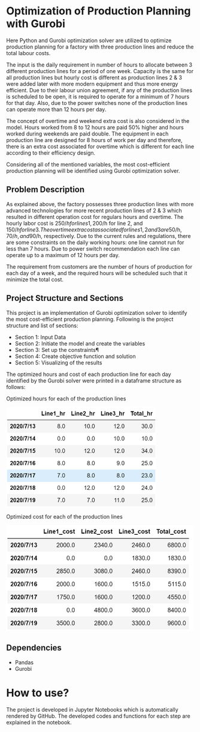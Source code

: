 # Optimization of Production Planning with Gurobi
Here Python and Gurobi optimization solver are utilized to optimize production planning for a factory with three production lines and reduce the total labour costs.

The input is the daily requirement in number of hours to allocate between 3 different production lines for a period of one week. Capacity is the same for all production lines but hourly cost is different as production lines 2 & 3 were added later with more modern equipment and thus more energy efficient. Due to their labour union agreement, if any of the production lines is scheduled to be open, it is required to operate for a minimum of 7 hours for that day. Also, due to the power switches none of the production lines can operate more than 12 hours per day.

The concept of overtime and weekend extra cost is also considered in the model. Hours worked from 8 to 12 hours are paid 50% higher and hours worked during weekends are paid double. The equipment in each production line are designed for 8 hours of work per day and therefore, there is an extra cost associated for overtime which is different for each line according to their efficiency design.

Considering all of the mentioned variables, the most cost-efficient production planning will be identified using Gurobi optimization solver.

## Problem Description

As explained above, the factory possesses three production lines with more advanced technologies for more recent production lines of 2 & 3 which resulted in different operation cost for regulars hours and overtime. The hourly labor cost is 250$/h for lines 1, 200$/h for line 2, and 150$/h for line 3. The overtime extra cost associated for lines 1, 2 and 3 are 50$/h, 70$/h, and 90$/h, respectively. Due to the current rules and regulations, there are some constraints on the daily working hours: one line cannot run for less than 7 hours. Due to power switch recommendation each line can operate up to a maximum of 12 hours per day.

The requirement from customers are the number of hours of production for each day of a week, and the required hours will be scheduled such that it minimize the total cost. 


## Project Structure and Sections

This project is an implementation of Gurobi optimization solver to identify the  most cost-efficient production planning. Following is the project structure and list of sections:

* Section 1: Input Data
* Section 2: Initiate the model and create the variables
* Section 3: Set up the constraints¶
* Section 4: Create objective function and solution
* Section 5: Visualizing of the results

The optimized hours and cost of each production line for each day identified by the Gurobi solver were printed in a dataframe structure as follows:

Optimized hours for each of the production lines

<img src="Output/Hours_production_lines.png" alt="drawing" width="400"/>

Optimized cost for each of the production lines

<img src="Output/Cost_production_lines.png" alt="drawing" width="500"/>

## Dependencies
* Pandas
* Gurobi 


How to use?
===========
The project is developed in Jupyter Notebooks which is automatically rendered by GitHub. The developed codes and functions for each step are explained in the notebook.









